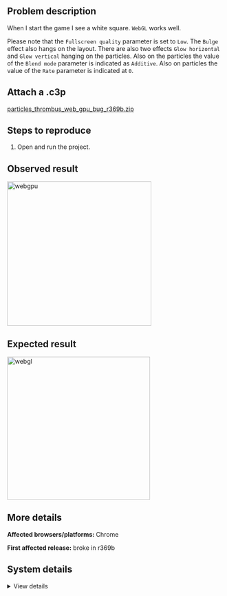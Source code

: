 ## Problem description

When I start the game I see a white square. `WebGL` works well.

Please note that the `Fullscreen quality` parameter is set to `Low`. The `Bulge` effect also hangs on the layout. There are also two effects `Glow horizontal` and `Glow vertical` hanging on the particles. Also on the particles the value of the `Blend mode` parameter is indicated as `Additive`. Also on particles the value of the `Rate` parameter is indicated at `0`.

## Attach a .c3p

[particles_thrombus_web_gpu_bug_r369b.zip](https://github.com/WilsonPercival/WilsonPercival/files/13497283/particles_thrombus_web_gpu_bug_r369b.zip)

## Steps to reproduce

1. Open and run the project.

## Observed result

<img width="335" alt="webgpu" src="https://github.com/WilsonPercival/WilsonPercival/assets/91274932/1e33003f-7ffb-44cf-af7c-cc238e7a81de">

## Expected result

<img width="332" alt="webgl" src="https://github.com/WilsonPercival/WilsonPercival/assets/91274932/e40711e9-57fe-42f5-9b8e-fe084201d663">

## More details



**Affected browsers/platforms:** Chrome

**First affected release:** broke in r369b

## System details

<details><summary>View details</summary>

Platform information
Product: Construct 3 r369 (beta)
Browser: Chrome 119.0.6045.160
Browser engine: Chromium
Context: browser
Operating system: Windows 11
Device type: desktop
Device pixel ratio: 1.5
Logical CPU cores: 16
Approx. device memory: 8 GB
User agent: Mozilla/5.0 (Windows NT 10.0; Win64; x64) AppleWebKit/537.36 (KHTML, like Gecko) Chrome/119.0.0.0 Safari/537.36
Language setting: en-US

Local storage
Storage quota (approx): 283 gb
Storage usage (approx): 102 mb (0%)
Persistant storage: Yes

Browser support notes
This list contains missing features that are not required, but could improve performance or user experience if supported.

Nothing is missing. Everything is OK!
WebGPU information
Renderer: WebGPU
Supports GPU profiling: no
Major performance caveat: no
Maximum texture size: 8192
Adapter vendor: amd
Adapter architecture: gcn-5
Adapter device: (unavailable)
Adapter description: (unavailable)
Adapter features:

bgra8unorm-storage
depth-clip-control
depth32float-stencil8
float32-filterable
indirect-first-instance
rg11b10ufloat-renderable
texture-compression-bc
Audio information
System sample rate: 48000 Hz
Output channels: 2
Output interpretation: speakers
Supported decode formats:

WebM Opus (audio/webm; codecs=opus)
Ogg Opus (audio/ogg; codecs=opus)
WebM Vorbis (audio/webm; codecs=vorbis)
Ogg Vorbis (audio/ogg; codecs=vorbis)
MPEG-4 AAC (audio/mp4; codecs=mp4a.40.5)
MP3 (audio/mpeg)
FLAC (audio/flac)
PCM WAV (audio/wav; codecs=1)
Supported encode formats:

WebM Opus (audio/webm; codecs=opus)
Video information
Supported decode formats:

WebM AV1 (video/webm; codecs=av01.0.00M.08)
MP4 AV1 (video/mp4; codecs=av01.0.00M.08)
WebM VP9 (video/webm; codecs=vp9)
WebM VP8 (video/webm; codecs=vp8)
H.265 (video/mp4; codecs=hev1.1.2.L93.B0)
H.264 (video/mp4; codecs=avc1.42E01E)
Supported encode formats:

WebM AV1 (video/webm; codecs=av1)
WebM VP9 (video/webm; codecs=vp9)
WebM VP8 (video/webm; codecs=vp8)

</details>
